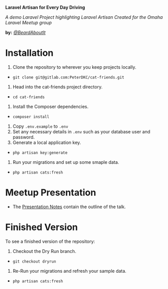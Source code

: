 **Laravel Artisan for Every Day Driving**

*A demo Laravel Project highlighting Laravel Artisan*
*Created for the Omaha Laravel Meetup group*

**by:** *[@BeardAboutIt](https://twitter.com/BeardAboutIt)*

<a name="installation"></a>
# Installation

1. Clone the repository to wherever you keep projects locally.
  - `git clone git@gitlab.com:PeterDKC/cat-friends.git`
1. Head into the cat-friends project directory.
  - `cd cat-friends`
1. Install the Composer dependencies.
  - `composer install`
1. Copy `.env.example` to `.env`
1. Set any necessary details in `.env` such as your database user and password.
1. Generate a local application key.
  - `php artisan key:generate`
1. Run your migrations and set up some smaple data.
  - `php artisan cats:fresh`

<a name="meetup-presentation"></a>
# Meetup Presentation

- The [Presentation Notes](PRESENTATION.md) contain the outline of the talk.

<a name="finished-version"></a>
# Finished Version

To see a finished version of the repository:

1. Checkout the Dry Run branch.
  - `git checkout dryrun`
1. Re-Run your migrations and refresh your sample data.
  - `php artisan cats:fresh`

